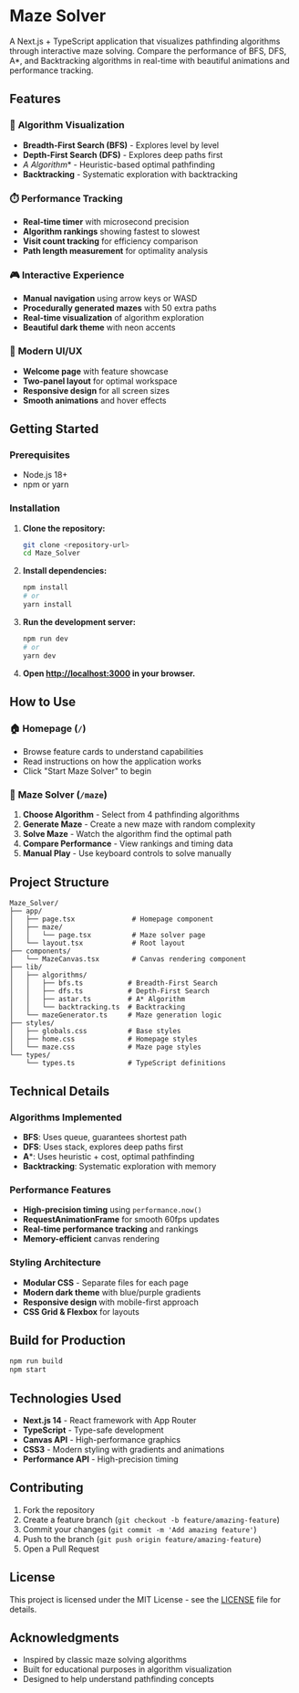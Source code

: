 # Maze Solver

A Next.js + TypeScript application that visualizes pathfinding algorithms through interactive maze solving. Compare the performance of BFS, DFS, A*, and Backtracking algorithms in real-time with beautiful animations and performance tracking.

## Features

### 🎯 **Algorithm Visualization**
- **Breadth-First Search (BFS)** - Explores level by level
- **Depth-First Search (DFS)** - Explores deep paths first
- **A* Algorithm** - Heuristic-based optimal pathfinding
- **Backtracking** - Systematic exploration with backtracking

### ⏱️ **Performance Tracking**
- **Real-time timer** with microsecond precision
- **Algorithm rankings** showing fastest to slowest
- **Visit count tracking** for efficiency comparison
- **Path length measurement** for optimality analysis

### 🎮 **Interactive Experience**
- **Manual navigation** using arrow keys or WASD
- **Procedurally generated mazes** with 50 extra paths
- **Real-time visualization** of algorithm exploration
- **Beautiful dark theme** with neon accents

### 🎨 **Modern UI/UX**
- **Welcome page** with feature showcase
- **Two-panel layout** for optimal workspace
- **Responsive design** for all screen sizes
- **Smooth animations** and hover effects

## Getting Started

### Prerequisites
- Node.js 18+ 
- npm or yarn

### Installation

1. **Clone the repository:**
   ```bash
   git clone <repository-url>
   cd Maze_Solver
   ```

2. **Install dependencies:**
   ```bash
   npm install
   # or
   yarn install
   ```

3. **Run the development server:**
   ```bash
   npm run dev
   # or
   yarn dev
   ```

4. **Open [http://localhost:3000](http://localhost:3000) in your browser.**

## How to Use

### 🏠 **Homepage (`/`)**
- Browse feature cards to understand capabilities
- Read instructions on how the application works
- Click "Start Maze Solver" to begin

### 🧩 **Maze Solver (`/maze`)**
1. **Choose Algorithm** - Select from 4 pathfinding algorithms
2. **Generate Maze** - Create a new maze with random complexity
3. **Solve Maze** - Watch the algorithm find the optimal path
4. **Compare Performance** - View rankings and timing data
5. **Manual Play** - Use keyboard controls to solve manually

## Project Structure

```
Maze_Solver/
├── app/
│   ├── page.tsx              # Homepage component
│   ├── maze/
│   │   └── page.tsx          # Maze solver page
│   └── layout.tsx            # Root layout
├── components/
│   └── MazeCanvas.tsx        # Canvas rendering component
├── lib/
│   ├── algorithms/
│   │   ├── bfs.ts           # Breadth-First Search
│   │   ├── dfs.ts           # Depth-First Search
│   │   ├── astar.ts         # A* Algorithm
│   │   └── backtracking.ts  # Backtracking
│   └── mazeGenerator.ts     # Maze generation logic
├── styles/
│   ├── globals.css          # Base styles
│   ├── home.css             # Homepage styles
│   └── maze.css             # Maze page styles
└── types/
    └── types.ts             # TypeScript definitions
```

## Technical Details

### **Algorithms Implemented**
- **BFS**: Uses queue, guarantees shortest path
- **DFS**: Uses stack, explores deep paths first
- **A***: Uses heuristic + cost, optimal pathfinding
- **Backtracking**: Systematic exploration with memory

### **Performance Features**
- **High-precision timing** using `performance.now()`
- **RequestAnimationFrame** for smooth 60fps updates
- **Real-time performance tracking** and rankings
- **Memory-efficient** canvas rendering

### **Styling Architecture**
- **Modular CSS** - Separate files for each page
- **Modern dark theme** with blue/purple gradients
- **Responsive design** with mobile-first approach
- **CSS Grid & Flexbox** for layouts

## Build for Production

```bash
npm run build
npm start
```

## Technologies Used

- **Next.js 14** - React framework with App Router
- **TypeScript** - Type-safe development
- **Canvas API** - High-performance graphics
- **CSS3** - Modern styling with gradients and animations
- **Performance API** - High-precision timing

## Contributing

1. Fork the repository
2. Create a feature branch (`git checkout -b feature/amazing-feature`)
3. Commit your changes (`git commit -m 'Add amazing feature'`)
4. Push to the branch (`git push origin feature/amazing-feature`)
5. Open a Pull Request

## License

This project is licensed under the MIT License - see the [LICENSE](LICENSE) file for details.

## Acknowledgments

- Inspired by classic maze solving algorithms
- Built for educational purposes in algorithm visualization
- Designed to help understand pathfinding concepts 